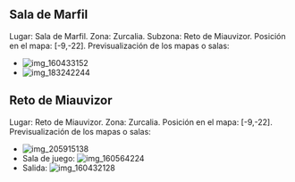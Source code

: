 ## Sala de Marfil
Lugar: Sala de Marfil.
Zona: Zurcalia.
Subzona: Reto de Miauvizor.
Posición en el mapa: [-9,-22].
Previsualización de los mapas o salas:
- ![img_160433152](https://media.discordapp.net/attachments/1115311447145193482/1115332303695122522/160433152.jpg)
- ![img_183242244](https://media.discordapp.net/attachments/1115311447145193482/1115341724190003281/183242244.jpg)

## Reto de Miauvizor
Lugar: Reto de Miauvizor.
Zona: Zurcalia.
Posición en el mapa: [-9,-22].
Previsualización de los mapas o salas:
- ![img_205915138](https://media.discordapp.net/attachments/1115311447145193482/1115348139583492218/205915138.jpg)
- Sala de juego: ![img_160564224](https://media.discordapp.net/attachments/1115311447145193482/1115332335114653706/160564224.jpg)
- Salida: ![img_160432128](https://media.discordapp.net/attachments/1115311447145193482/1115332302038384740/160432128.jpg)